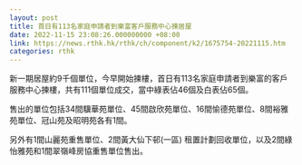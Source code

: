 ```yaml
---
layout: post
title: 首日有113名家庭申請者到樂富客戶服務中心揀居屋
date: 2022-11-15 23:08:26.000000000 +08:00
link: https://news.rthk.hk/rthk/ch/component/k2/1675754-20221115.htm
categories: rthk
---
```


新一期居屋約9千個單位，今早開始揀樓，首日有113名家庭申請者到樂富的客戶服務中心揀樓，共有111個單位成交，當中綠表佔46個及白表佔65個。

售出的單位包括34間驥華苑單位、45間啟欣苑單位、16間愉德苑單位、8間裕雅苑單位、冠山苑及昭明苑各有1間。

另外有1間山麗苑重售單位、2間黃大仙下邨(一區) 租置計劃回收單位，以及2間綠怡雅苑和1間翠嶺峰房協重售單位售出。
